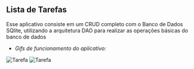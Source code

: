 ## Lista de Tarefas 

Esse aplicativo consiste em um CRUD completo com o Banco de Dados SQlite, utilizando a arquitetura DAO para realizar as operações básicas do banco de dados  

* _Gifs de funcionamento do aplicativo:_

![Tarefa]() ![Tarefa]()
